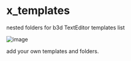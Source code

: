 # x_templates
nested folders for b3d TextEditor templates list

![image](https://cloud.githubusercontent.com/assets/619340/11919295/c343c1aa-a74e-11e5-9b92-277b2964ca45.png)

add your own templates and folders.

